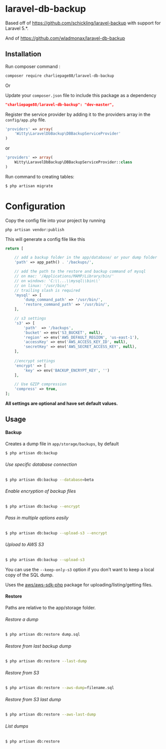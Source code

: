 # laravel-db-backup

Based off of https://github.com/schickling/laravel-backup with support for Laravel 5.*.

And of https://github.com/wladmonax/laravel-db-backup


Installation
----
Run composer command :
```bash
composer require charliepage88/laravel-db-backup
```
Or                  
                            
Update your `composer.json` file to include this package as a dependency
```json
"charliepage88/laravel-db-backup": "dev-master",
```

Register the service provider by adding it to the providers array in the `config/app.php` file.
```php
'providers' => array(
    'Witty\LaravelDbBackup\DBBackupServiceProvider'
)
```
or 
  
```php
'providers' => array(
    Witty\LaravelDbBackup\DBBackupServiceProvider::class
)
```

Run command to creating tables: 

```sh
$ php artisan migrate
```

# Configuration

Copy the config file into your project by running
```
php artisan vendor:publish
```

This will generate a config file like this
```php
return [

    // add a backup folder in the app/database/ or your dump folder
    'path' => app_path() . '/backups/',

    // add the path to the restore and backup command of mysql
    // on mac: '/Applications/MAMP/Library/bin/'
    // on windows: 'C:\\...\\mysql\\bin\\'
    // on linux: '/usr/bin/'
    // trailing slash is required
    'mysql' => [
        'dump_command_path' => '/usr/bin/',
        'restore_command_path' => '/usr/bin/',
    ],

    // s3 settings
    's3' => [
        'path'  => '/backups',
        'bucket' => env('S3_BUCKET', null),
        'region' => env('AWS_DEFAULT_REGION', 'us-east-1'),
        'accessKey' => env('AWS_ACCESS_KEY_ID', null),
        'secretKey' => env('AWS_SECRET_ACCESS_KEY', null),
    ],
    
    //encrypt settings
    'encrypt' => [
        'key' => env('BACKUP_ENCRYPT_KEY', '')
    ],

    // Use GZIP compression
    'compress' => true,
];

```

__All settings are optional and have set default values.__

## Usage

#### Backup
Creates a dump file in `app/storage/backups`, by default
```sh
$ php artisan db:backup
```

###### Use specific database connection
```sh
$ php artisan db:backup --database=beta
```
###### Enable encryption of backup files
```sh
$ php artisan db:backup --encrypt
```
###### Pass in multiple options easily
```sh
$ php artisan db:backup --upload-s3 --encrypt
```

###### Upload to AWS S3
```sh
$ php artisan db:backup --upload-s3
```

You can use the `--keep-only-s3` option if you don't want to keep a local copy of the SQL dump.

Uses the [aws/aws-sdk-php](https://github.com/aws/aws-sdk-php) package for uploading/listing/getting files.

#### Restore
Paths are relative to the app/storage folder.

###### Restore a dump
```sh
$ php artisan db:restore dump.sql
```

###### Restore from last backup dump
```sh
$ php artisan db:restore --last-dump
```

###### Restore from S3
```sh
$ php artisan db:restore --aws-dump=filename.sql
```

###### Restore from S3 last dump
```sh
$ php artisan db:restore --aws-last-dump
```

###### List dumps
```sh
$ php artisan db:restore
```
